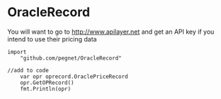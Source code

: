 # OracleRecord

You will want to go to http://www.apilayer.net and get an API key if you intend to use their pricing data

```
import
	"github.com/pegnet/OracleRecord"

//add to code
	var opr oprecord.OraclePriceRecord
	opr.GetOPRecord()
	fmt.Println(opr)
```